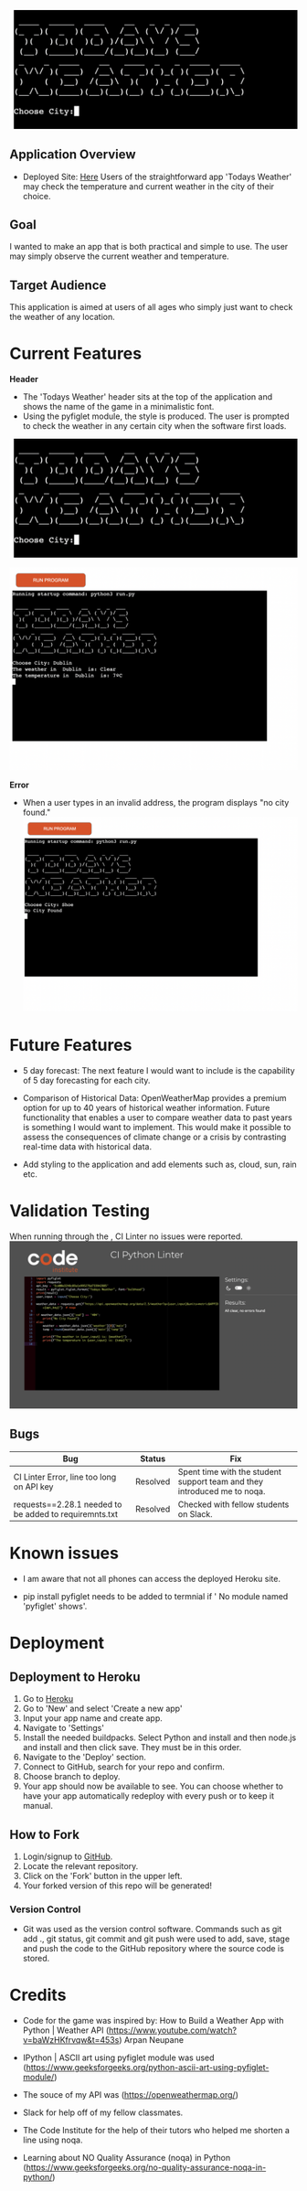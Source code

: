 ![Todays Weather](images/game.png)



## Application Overview 

* Deployed Site: [Here](https://chloes--weather-app.herokuapp.com/)
Users of the straightforward app 'Todays Weather' may check the temperature and current weather in the city of their choice.  
 

## Goal
I wanted to make an app that is both practical and simple to use. The user may simply observe the current weather and temperature.

## Target Audience
This application is aimed at users of all ages who simply just want to check the weather of any location. 

# Current Features
**Header**
- The 'Todays Weather' header sits at the top of the application and shows the name of the game in a minimalistic font.
- Using the pyfiglet module, the style is produced. The user is prompted to check the weather in any certain city when the software first loads.
 
![Game](images/game.png)

![Game Running](images/running.png)

**Error**
- When a user types in an invalid address, the program displays "no city found." 
![Game Error](images/Error.png)

# Future Features
- 5 day forecast: The next feature I would want to include is the capability of 5 day forecasting for each city.

- Comparison of Historical Data: OpenWeatherMap provides a premium option for up to 40 years of historical weather information. Future functionality that enables a user to compare weather data to past years is something I would want to implement. This would make it possible to assess the consequences of climate change or a crisis by contrasting real-time data with historical data.

- Add styling to the application and add elements such as, cloud, sun, rain etc. 

# Validation Testing
 When running through the , CI Linter no issues were reported.
 ![Validator](images/CI%20Linter.png)

 ## Bugs

Bug | Status | Fix |
----|--------|-----|
CI Linter Error, line too long on API key| Resolved | Spent time with the student support team and they introduced me to noqa. 
requests==2.28.1 needed to be added to requiremnts.txt | Resolved | Checked with fellow students on Slack. 


# Known issues
- I am aware that not all phones can access the deployed Heroku site. 

- pip install pyfiglet needs to be added to termnial if ' No module named 'pyfiglet' shows'. 


# Deployment 
## Deployment to Heroku
1. Go to [Heroku](https://dashboard.heroku.com/apps)
2. Go to 'New' and select 'Create a new app'
3. Input your app name and create app.
4. Navigate to 'Settings'
5. Install the needed buildpacks. Select Python and install and then node.js and install and then click save. They must be in this order.
6. Navigate to the 'Deploy' section. 
7. Connect to GitHub, search for your repo and confirm. 
8. Choose branch to deploy.
9. Your app should now be available to see. You can choose whether to have your app automatically redeploy with every push or to keep it manual. 

## How to Fork
1. Login/signup to [GitHub](https://github.com/).
2. Locate the relevant repository. 
3. Click on the 'Fork' button in the upper left.
4. Your forked version of this repo will be generated!

### Version Control
*  Git was used as the version control software. Commands such as git add ., git status, git commit and git push were used to add, save, stage and push the code to the GitHub repository where the source code is stored.

# Credits 
 
- Code for the game was inspired by: How to Build a Weather App with Python | Weather API (https://www.youtube.com/watch?v=baWzHKfrvqw&t=453s) Arpan Neupane

- IPython | ASCII art using pyfiglet module was used (https://www.geeksforgeeks.org/python-ascii-art-using-pyfiglet-module/)

- The souce of my API was (https://openweathermap.org/)

- Slack for help off of my fellow classmates.

- The Code Institute for the help of their tutors who helped me shorten a line using noqa. 

- Learning about NO Quality Assurance (noqa) in Python (https://www.geeksforgeeks.org/no-quality-assurance-noqa-in-python/)


